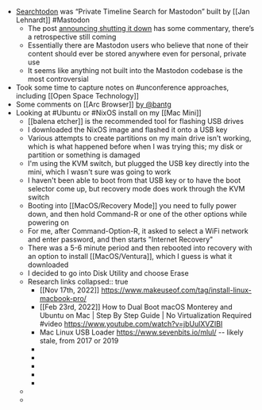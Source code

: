 - [Searchtodon](https://searchtodon.social) was “Private Timeline Search for Mastodon” built by [[Jan Lehnardt]] #Mastodon
	- The post [announcing shutting it down](https://chaos.social/@janl/109688174599769864) has some commentary, there’s a retrospective still coming
	- Essentially there are Mastodon users who believe that none of their content should ever be stored anywhere even for personal, private use
	- It seems like anything not built into the Mastodon codebase is the most controversial
- Took some time to capture notes on #unconference approaches, including [[Open Space Technology]]
- Some comments on [[Arc Browser]] [by @bantg](https://twitter.com/bantg/status/1614270384420917251)
- Looking at #Ubuntu or #NixOS install on my [[Mac Mini]]
	- [[balena etcher]] is the recommended tool for flashing USB drives
	- I downloaded the NixOS image and flashed it onto a USB key
	- Various attempts to create partitions on my main drive isn't working, which is what happened before when I was trying this; my disk or partition or something is damaged
	- I'm using the KVM switch, but plugged the USB key directly into the mini, which I wasn't sure was going to work
	- I haven't been able to boot from that USB key or to have the boot selector come up, but recovery mode does work through the KVM switch
	- Booting into [[MacOS/Recovery Mode]] you need to fully power down, and then  hold Command-R or one of the other options while powering on
	- For me, after Command-Option-R, it asked to select a WiFi network and enter password, and then starts "Internet Recovery"
	- There was a 5-6 minute period and then rebooted into recovery with an option to install [[MacOS/Ventura]], which I guess is what it downloaded
	- I decided to go into Disk Utility and choose Erase
	- Research links
	  collapsed:: true
		- [[Nov 17th, 2022]] https://www.makeuseof.com/tag/install-linux-macbook-pro/
		- [[Feb 23rd, 2022]] How to Dual Boot macOS Monterey and Ubuntu on Mac | Step By Step Guide | No Virtualization Required #video  https://www.youtube.com/watch?v=jbUulXVZIBI
		- Mac Linux USB Loader https://www.sevenbits.io/mlul/ -- likely stale, from 2017 or 2019
		-
		-
		-
		-
		-
	-
	-